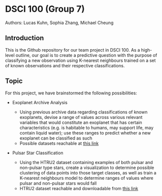 # DSCI 100 (Group 7)
Authors: Lucas Kuhn, Sophia Zhang, Michael Cheung

## Introduction

This is the Github repository for our team project in DSCI 100.
As a high-level outline, our goal is to create a predictive question with the purpose of classifying a new observation using K-nearest neighbours trained on a set of known observations and their respective classifications.

## Topic

For this project, we have brainstormed the following possibilities:

- Exoplanet Archive Analysis
    - Using previous archive data regarding classifications of known exoplanets, devise a range of values across various relevant variables that would constitute an exoplanet that has certain characteristics (e.g. is habitable to humans, may support life, may contain liquid water); use these ranges to predict whether a new exoplanet can be classified as such
    - Possible datasets reachable at [this link](https://exoplanetarchive.ipac.caltech.edu/docs/data.html)

- Pulsar Star Classification
    - Using the HTRU2 dataset containing examples of both pulsar and non-pulsar type stars, create a visualization to determine possible clustering of data points into those target classes, as well as train a K-nearest neighbours model to determine ranges of values where pulsar and non-pulsar stars would fall
    - HTRU2 dataset reachable and downloadable from [this link](https://archive.ics.uci.edu/ml/datasets/HTRU2) 



